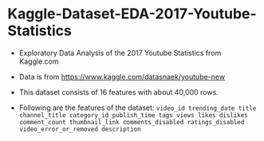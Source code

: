 # Kaggle-Dataset-EDA-2017-Youtube-Statistics
- Exploratory Data Analysis of the 2017 Youtube Statistics from Kaggle.com

- Data is from https://www.kaggle.com/datasnaek/youtube-new

- This dataset consists of 16 features with about 40,000 rows.

- Following are the features of the dataset:
`video_id
trending_date
title
channel_title
category_id
publish_time
tags
views
likes
dislikes
comment_count
thumbnail_link
comments_disabled
ratings_disabled
video_error_or_removed
description`
